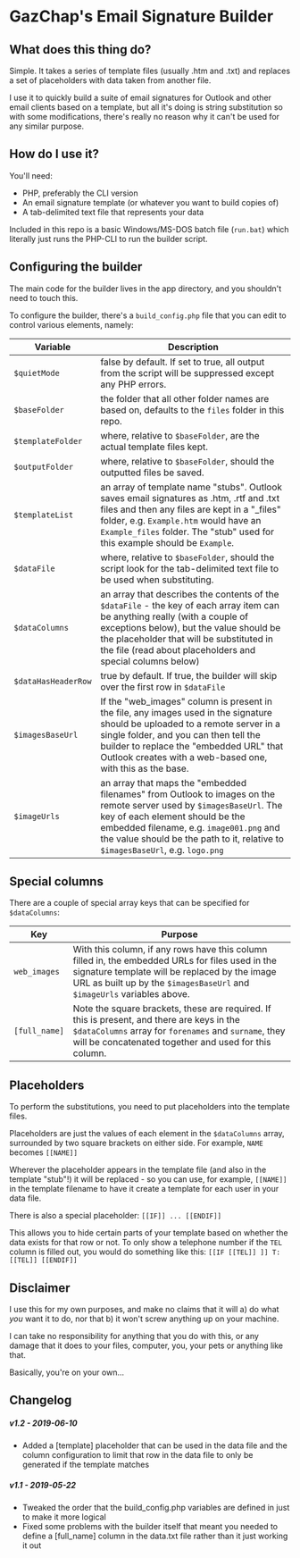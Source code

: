 # GazChap's Email Signature Builder

## What does this thing do?

Simple. It takes a series of template files (usually .htm and .txt) and replaces a set of placeholders with data taken from another file.

I use it to quickly build a suite of email signatures for Outlook and other email clients based on a template, but all it's doing is string substitution so with some modifications, there's really no reason why it can't be used for any similar purpose.

## How do I use it?

You'll need:

* PHP, preferably the CLI version
* An email signature template (or whatever you want to build copies of)
* A tab-delimited text file that represents your data

Included in this repo is a basic Windows/MS-DOS batch file (`run.bat`) which literally just runs the PHP-CLI to run the builder script.

## Configuring the builder

The main code for the builder lives in the app directory, and you shouldn't need to touch this.

To configure the builder, there's a `build_config.php` file that you can edit to control various elements, namely:

Variable | Description
-------- | -----------
`$quietMode` | false by default. If set to true, all output from the script will be suppressed except any PHP errors.
`$baseFolder` | the folder that all other folder names are based on, defaults to the `files` folder in this repo.
`$templateFolder` | where, relative to `$baseFolder`, are the actual template files kept.
`$outputFolder` | where, relative to `$baseFolder`, should the outputted files be saved.
`$templateList` | an array of template name "stubs". Outlook saves email signatures as .htm, .rtf and .txt files and then any files are kept in a "_files" folder, e.g. `Example.htm` would have an `Example_files` folder. The "stub" used for this example should be `Example`.
`$dataFile` | where, relative to `$baseFolder`, should the script look for the tab-delimited text file to be used when substituting.
`$dataColumns` | an array that describes the contents of the `$dataFile` - the key of each array item can be anything really (with a couple of exceptions below), but the value should be the placeholder that will be substituted in the file (read about placeholders and special columns below)
`$dataHasHeaderRow` | true by default. If true, the builder will skip over the first row in `$dataFile`
`$imagesBaseUrl` | If the "web_images" column is present in the file, any images used in the signature should be uploaded to a remote server in a single folder, and you can then tell the builder to replace the "embedded URL" that Outlook creates with a web-based one, with this as the base.
`$imageUrls` | an array that maps the "embedded filenames" from Outlook to images on the remote server used by `$imagesBaseUrl`. The key of each element should be the embedded filename, e.g. `image001.png` and the value should be the path to it, relative to `$imagesBaseUrl`, e.g. `logo.png`

## Special columns

There are a couple of special array keys that can be specified for `$dataColumns`:

Key | Purpose
--- | -------
`web_images` | With this column, if any rows have this column filled in, the embedded URLs for files used in the signature template will be replaced by the image URL as built up by the `$imagesBaseUrl` and `$imageUrls` variables above.
`[full_name]` | Note the square brackets, these are required. If this is present, and there are keys in the `$dataColumns` array for `forenames` and `surname`, they will be concatenated together and used for this column.

## Placeholders

To perform the substitutions, you need to put placeholders into the template files.

Placeholders are just the values of each element in the `$dataColumns` array, surrounded by two square brackets on either side. For example, `NAME` becomes `[[NAME]]`

Wherever the placeholder appears in the template file (and also in the template "stub"!) it will be replaced - so you can use, for example, `[[NAME]]` in the template filename to have it create a template for each user in your data file.

There is also a special placeholder: `[[IF]] ... [[ENDIF]]`

This allows you to hide certain parts of your template based on whether the data exists for that row or not. To only show a telephone number if the `TEL` column is filled out, you would do something like this: `[[IF [[TEL]] ]] T: [[TEL]] [[ENDIF]]`

## Disclaimer

I use this for my own purposes, and make no claims that it will a) do what *you* want it to do, nor that b) it won't screw anything up on your machine.

I can take no responsibility for anything that you do with this, or any damage that it does to your files, computer, you, your pets or anything like that.

Basically, you're on your own...

## Changelog

##### v1.2 - 2019-06-10
* Added a [template] placeholder that can be used in the data file and the column configuration to limit that row in the data file to only be generated if the template matches

##### v1.1 - 2019-05-22
* Tweaked the order that the build_config.php variables are defined in just to make it more logical
* Fixed some problems with the builder itself that meant you needed to define a [full_name] column in the data.txt file rather than it just working it out

